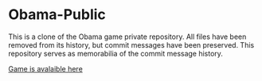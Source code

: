 # Obama-Public
This is a clone of the Obama game private repository. All files have been removed from its history, but commit messages have been preserved. This repository serves as memorabilia of the commit message history.

[Game is avalaible here](https://store.steampowered.com/app/1763620/Obama/)

